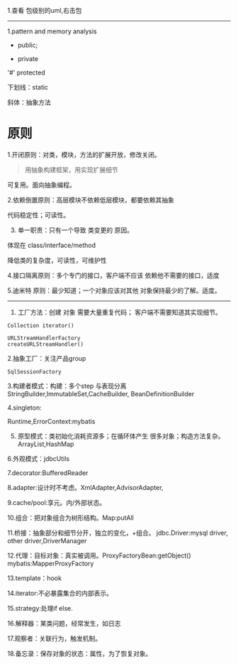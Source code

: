1.查看 包级别的uml,右击包

---
1.pattern and memory analysis

+ public;

- private

'#' protected

下划线：static

斜体：抽象方法
# 原则
1.开闭原则：对类，模块，方法的扩展开放，修改关闭。

> 用抽象构建框架，用实现扩展细节

可复用。面向抽象编程。

2.依赖倒置原则：高层模块不依赖低层模块，都要依赖其抽象

代码稳定性；可读性。

3. 单一职责：只有一个导致 类变更的 原因。

体现在 class/interface/method

降低类的复杂度，可读性，可维护性

4.接口隔离原则：多个专门的接口，客户端不应该
依赖他不需要的接口，适度

5.迪米特 原则：最少知道；一个对象应该对其他
对象保持最少的了解。适度。

---
1. 工厂方法：创建 对象 需要大量重复代码；
客户端不需要知道其实现细节。
```
Collection iterator()
```

```
URLStreamHandlerFactory
createURLStreamHandler()
```

2.抽象工厂：关注产品group
```
SqlSessionFactory
```

3.构建者模式：构建：多个step 与表现分离
StringBuilder,ImmutableSet,CacheBuilder,
BeanDefinitionBuilder

4.singleton:

Runtime,ErrorContext:mybatis

5. 原型模式：类初始化消耗资源多；在循环体产生
很多对象；构造方法复杂。ArrayList,HashMap

6.外观模式：jdbcUtils

7.decorator:BufferedReader

8.adapter:设计时不考虑。XmlAdapter,AdvisorAdapter,

9.cache/pool:享元。内/外部状态。

10.组合：把对象组合为树形结构。Map:putAll

11.桥接：抽象部分和细节分开，独立的变化，+组合。
jdbc.Driver:mysql driver, other driver,DriverManager

12.代理：目标对象：真实被调用。ProxyFactoryBean:getObject()
mybatis:MapperProxyFactory

13.template：hook

14.iterator:不必暴露集合的内部表示。

15.strategy:处理if else.

16.解释器：某类问题，经常发生，如日志

17.观察者：关联行为，触发机制。

18.备忘录：保存对象的状态：属性，为了恢复对象。